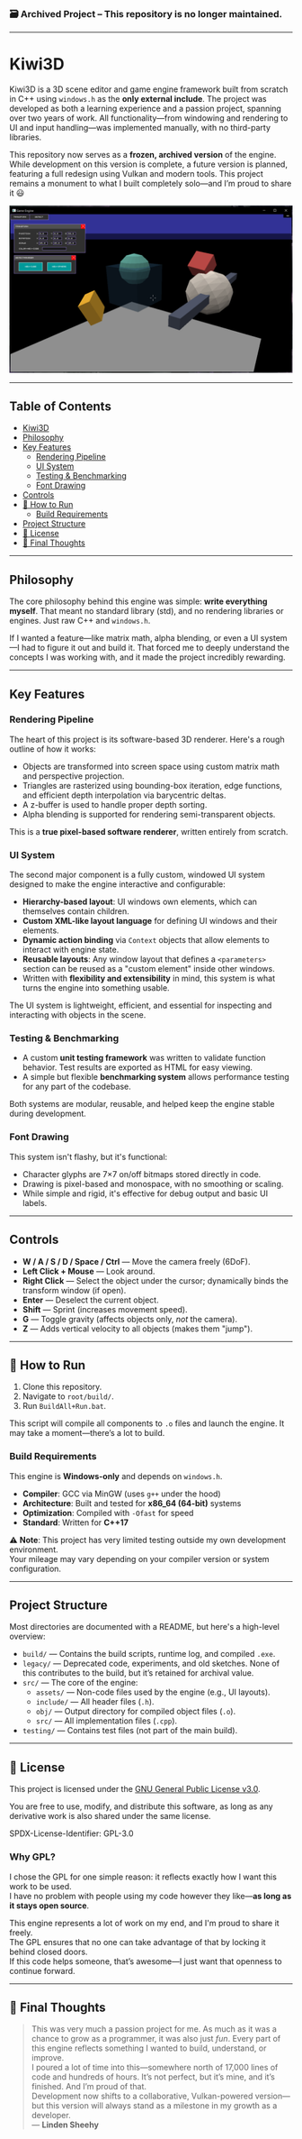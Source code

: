 ### 🗃️ Archived Project – This repository is no longer maintained.

---

# Kiwi3D

Kiwi3D is a 3D scene editor and game engine framework built from scratch in C++ using `windows.h` as the **only external include**. The project was developed as both a learning experience and a passion project, spanning over two years of work. All functionality—from windowing and rendering to UI and input handling—was implemented manually, with no third-party libraries.

This repository now serves as a **frozen, archived version** of the engine. While development on this version is complete, a future version is planned, featuring a full redesign using Vulkan and modern tools. This project remains a monument to what I built completely solo—and I’m proud to share it 😃

![Engine Screenshot](screenshots/GameEngineDemoScreenshot2.png)

---

## Table of Contents

- [Kiwi3D](#kiwi3d)
- [Philosophy](#philosophy)
- [Key Features](#key-features)
  - [Rendering Pipeline](#rendering-pipeline)
  - [UI System](#ui-system)
  - [Testing & Benchmarking](#testing--benchmarking)
  - [Font Drawing](#font-drawing)
- [Controls](#controls)
- [🚀 How to Run](#how-to-run)
  - [Build Requirements](#build-requirements)
- [Project Structure](#project-structure)
- [📄 License](#license)
- [📝 Final Thoughts](#final-thoughts)

---

<h2 id="philosophy">Philosophy</h2>

The core philosophy behind this engine was simple: **write everything myself**. That meant no standard library (std), and no rendering libraries or engines. Just raw C++ and `windows.h`.

If I wanted a feature—like matrix math, alpha blending, or even a UI system—I had to figure it out and build it. That forced me to deeply understand the concepts I was working with, and it made the project incredibly rewarding.

---

<h2 id="key-features">Key Features</h2>

<h3 id="rendering-pipeline">Rendering Pipeline</h3>

The heart of this project is its software-based 3D renderer. Here's a rough outline of how it works:

- Objects are transformed into screen space using custom matrix math and perspective projection.
- Triangles are rasterized using bounding-box iteration, edge functions, and efficient depth interpolation via barycentric deltas.
- A z-buffer is used to handle proper depth sorting.
- Alpha blending is supported for rendering semi-transparent objects.

This is a **true pixel-based software renderer**, written entirely from scratch.

<h3 id="ui-system">UI System</h3>

The second major component is a fully custom, windowed UI system designed to make the engine interactive and configurable:

- **Hierarchy-based layout**: UI windows own elements, which can themselves contain children.
- **Custom XML-like layout language** for defining UI windows and their elements.
- **Dynamic action binding** via `Context` objects that allow elements to interact with engine state.
- **Reusable layouts**: Any window layout that defines a `<parameters>` section can be reused as a "custom element" inside other windows.
- Written with **flexibility and extensibility** in mind, this system is what turns the engine into something usable.

The UI system is lightweight, efficient, and essential for inspecting and interacting with objects in the scene.

<h3 id="testing--benchmarking">Testing & Benchmarking</h3>

- A custom **unit testing framework** was written to validate function behavior. Test results are exported as HTML for easy viewing.
- A simple but flexible **benchmarking system** allows performance testing for any part of the codebase.

Both systems are modular, reusable, and helped keep the engine stable during development.

<h3 id="font-drawing">Font Drawing</h3>

This system isn't flashy, but it's functional:

- Character glyphs are 7×7 on/off bitmaps stored directly in code.
- Drawing is pixel-based and monospace, with no smoothing or scaling.
- While simple and rigid, it's effective for debug output and basic UI labels.

---

<h2 id="controls">Controls</h2>

- **W / A / S / D / Space / Ctrl** — Move the camera freely (6DoF).
- **Left Click + Mouse** — Look around.
- **Right Click** — Select the object under the cursor; dynamically binds the transform window (if open).
- **Enter** — Deselect the current object.
- **Shift** — Sprint (increases movement speed).
- **G** — Toggle gravity (affects objects only, *not* the camera).
- **Z** — Adds vertical velocity to all objects (makes them "jump").

---

<h2 id="how-to-run">🚀 How to Run</h2>

1. Clone this repository.
2. Navigate to `root/build/`.
3. Run `BuildAll+Run.bat`.

This script will compile all components to `.o` files and launch the engine. It may take a moment—there’s a lot to build.

<h3 id="build-requirements">Build Requirements</h3>

This engine is **Windows-only** and depends on `windows.h`.

- **Compiler**: GCC via MinGW (uses `g++` under the hood)
- **Architecture**: Built and tested for **x86_64 (64-bit)** systems
- **Optimization**: Compiled with `-Ofast` for speed
- **Standard**: Written for **C++17**

⚠️ **Note**: This project has very limited testing outside my own development environment.  
Your mileage may vary depending on your compiler version or system configuration.

---

<h2 id="project-structure">Project Structure</h2>

Most directories are documented with a README, but here's a high-level overview:

- `build/` — Contains the build scripts, runtime log, and compiled `.exe`.
- `legacy/` — Deprecated code, experiments, and old sketches. None of this contributes to the build, but it’s retained for archival value.
- `src/` — The core of the engine:
  - `assets/` — Non-code files used by the engine (e.g., UI layouts).
  - `include/` — All header files (`.h`).
  - `obj/` — Output directory for compiled object files (`.o`).
  - `src/` — All implementation files (`.cpp`).
- `testing/` — Contains test files (not part of the main build).

---

<h2 id="license">📄 License</h2>

This project is licensed under the [GNU General Public License v3.0](./LICENSE).

You are free to use, modify, and distribute this software, as long as any derivative work is also shared under the same license.

SPDX-License-Identifier: GPL-3.0

<h3 id="why-gpl">Why GPL?</h3>

I chose the GPL for one simple reason: it reflects exactly how I want this work to be used.  
I have no problem with people using my code however they like—**as long as it stays open source**.  

This engine represents a lot of work on my end, and I'm proud to share it freely.  
The GPL ensures that no one can take advantage of that by locking it behind closed doors.  
If this code helps someone, that’s awesome—I just want that openness to continue forward.

---

<h2 id="final-thoughts">📝 Final Thoughts</h2>

> This was very much a passion project for me. As much as it was a chance to grow as a programmer, it was also just *fun*. Every part of this engine reflects something I wanted to build, understand, or improve.  
> I poured a lot of time into this—somewhere north of 17,000 lines of code and hundreds of hours. It’s not perfect, but it’s mine, and it’s finished. And I’m proud of that.  
> Development now shifts to a collaborative, Vulkan-powered version—but this version will always stand as a milestone in my growth as a developer.  
> — **Linden Sheehy**
